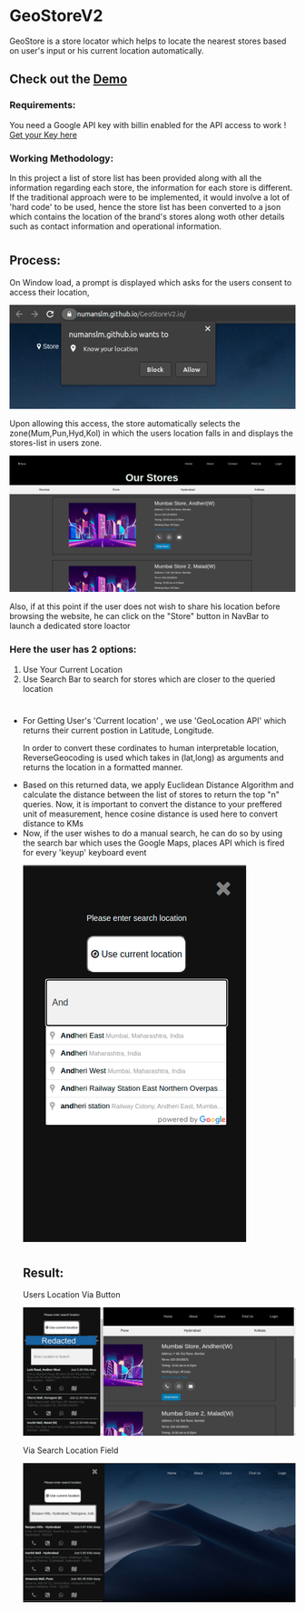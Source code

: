 # GeoStoreV2

GeoStore is a store locator which helps to locate the nearest stores based on user's input or his current location automatically.


## Check out the [Demo](https://numanslm.github.io/GeoStoreV2.io/)


### Requirements:
You need a Google API key with billin enabled for the API access to work ! [Get your Key here](https://developers.google.com/maps/documentation/javascript/get-api-key)

### Working Methodology:
In this project a list of store list has been provided along with all the information regarding each store, the information for each store is different.
If the traditional approach were to be implemented, it would involve a lot of 'hard code' to be used, hence the store list has been converted to a json which contains the location of the brand's stores along woth other details such as contact information and operational information.

#
## Process:
On Window load, a prompt is displayed which asks for the users consent to access their location,

![AllowMe](docs/access.png)



Upon allowing this access, the store automatically selects the zone(Mum,Pun,Hyd,Kol) in which the users location falls in and displays the stores-list in users zone.

![Zone Stores](docs/zonal.png)






Also, if at this point if the user does not wish to share his location before browsing the website, he can click on the "Store" button in NavBar to launch a dedicated store loactor
### Here the user has 2 options:
<ol>
<li>Use Your Current Location</li> 
<li>Use Search Bar to search for stores which are closer to the queried location</li>
</ol>

#
<ul>
<li>For Getting User's 'Current location' , we use 'GeoLocation API' which returns their current postion in Latitude, Longitude.


In order to convert these cordinates to human interpretable location, ReverseGeocoding is used which takes in (lat,long) as arguments and returns the location in a formatted manner.
</li>
<li>
Based on this returned data, we apply Euclidean Distance Algorithm and calculate the distance between the list of stores to return the top "n" queries. Now, it is important to convert the distance to your preffered unit of measurement, hence cosine distance is used here to convert distance to KMs
</li>
<li>
Now, if the user wishes to do a manual search, he can do so by using the search bar which uses the Google Maps, places API which is fired for every 'keyup' keyboard event
</li>

![places](docs/places.png)

#
## Result:

Users Location Via Button 

![Result](docs/mem.jpg)

Via Search Location Field

![SearchPlaces](docs/SearchPlace.png)


